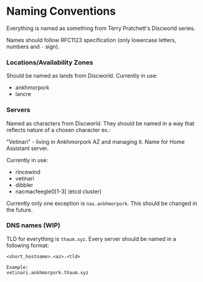 # Naming Conventions

Everything is named as something from Terry Pratchett's Discworld series. 

Names should follow RFC1123 specification (only lowercase letters, numbers and `-` sign).

### Locations/Availability Zones

Should be named as lands from Discworld.
Currently in use:
- ankhmorpork
- lancre

### Servers

Named as characters from Discworld. They should be named in a way that reflects nature of a chosen character ex.:

"Vetinari" - living in Ankhmorpork AZ and managing it. Name for Home Assistant server.

Currently in use:
- rincewind
- vetinari
- dibbler
- nacmacfeegle0[1-3] (etcd cluster)

Currently only one exception is `nas.ankhmorpork`. This should be changed in the future.

### DNS names (WIP)

TLD for everything is `thaum.xyz`. Every server should be named in a following format:

```
<short_hostname>.<az>.<tld>

Example:
vetinari.ankhmorpork.thaum.xyz
```
